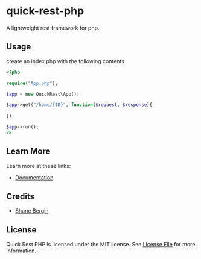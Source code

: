# quick-rest-php
A lightweight rest framework for php. 

## Usage
create an index.php with the following contents

```php
<?php 

require("App.php");

$app = new QuickRest\App();

$app->get("/home/{ID}", function($request, $response){
    
});

$app->run();
?>
```

## Learn More

Learn more at these links:
- [Documentation](https://github.com/s-bergin/quick-rest-php/wiki/API)



## Credits

- [Shane Bergin](https://github.com/s-bergin)

## License

Quick Rest PHP is licensed under the MIT license. See [License File](LICENSE.md) for more information.
